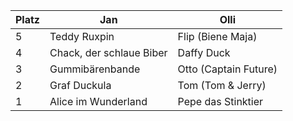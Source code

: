 | Platz | Jan                   | Olli                  |
|-------|-----------------------|-----------------------|
| 5     | Teddy Ruxpin           | Flip (Biene Maja)     |
| 4     | Chack, der schlaue Biber | Daffy Duck            |
| 3     | Gummibärenbande        | Otto (Captain Future) |
| 2     | Graf Duckula           | Tom (Tom & Jerry)     |
| 1     | Alice im Wunderland    | Pepe das Stinktier    |
